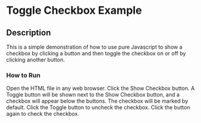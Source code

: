 # Toggle Checkbox Example

## Description

This is a simple demonstration of how to use pure Javascript to show a checkbox by clicking a button and then toggle the checkbox on or off by clicking another button.


### How to Run
Open the HTML file in any web browser.  Click the Show Checkbox button.  A Toggle button will be shown next to the Show Checkbox button, and a checkbox will appear below the buttons.  The checkbox will be marked by default.  Click the Toggle button to uncheck the checkbox.  Click the button again to check the checkbox.